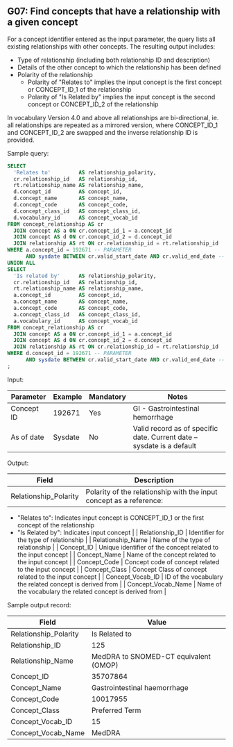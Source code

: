 G07: Find concepts that have a relationship with a given concept
---

For a concept identifier entered as the input parameter, the query lists all existing relationships with other concepts. The resulting output includes:

- Type of relationship (including both relationship ID and description)
- Details of the other concept to which the relationship has been defined
- Polarity of the relationship
  - Polarity of "Relates to" implies the input concept is the first concept or CONCEPT_ID_1 of the relationship
  - Polarity of "Is Related by" implies the input concept is the second concept or CONCEPT_ID_2 of the relationship

In vocabulary Version 4.0 and above all relationships are bi-directional, ie. all relationships are repeated as a mirrored version, where CONCEPT_ID_1 and CONCEPT_ID_2 are swapped and the inverse relationship ID is provided.

Sample query:


```sql
SELECT
  'Relates to'         AS relationship_polarity,
  cr.relationship_id   AS relationship_id,
  rt.relationship_name AS relationship_name,
  d.concept_id         AS concept_id,
  d.concept_name       AS concept_name,
  d.concept_code       AS concept_code,
  d.concept_class_id   AS concept_class_id,
  d.vocabulary_id      AS concept_vocab_id
FROM concept_relationship AS cr
  JOIN concept AS a ON cr.concept_id_1 = a.concept_id
  JOIN concept AS d ON cr.concept_id_2 = d.concept_id
  JOIN relationship AS rt ON cr.relationship_id = rt.relationship_id
WHERE a.concept_id = 192671 -- PARAMETER
      AND sysdate BETWEEN cr.valid_start_date AND cr.valid_end_date -- PARAMETER
UNION ALL
SELECT
  'Is related by'      AS relationship_polarity,
  cr.relationship_id   AS relationship_id,
  rt.relationship_name AS relationship_name,
  a.concept_id         AS concept_id,
  a.concept_name       AS concept_name,
  a.concept_code       AS concept_code,
  a.concept_class_id   AS concept_class_id,
  a.vocabulary_id      AS concept_vocab_id
FROM concept_relationship AS cr
  JOIN concept AS a ON cr.concept_id_1 = a.concept_id
  JOIN concept AS d ON cr.concept_id_2 = d.concept_id
  JOIN relationship AS rt ON cr.relationship_id = rt.relationship_id
WHERE d.concept_id = 192671 -- PARAMETER
      AND sysdate BETWEEN cr.valid_start_date AND cr.valid_end_date -- PARAMETER
;
```
Input:

|  Parameter |  Example |  Mandatory |  Notes |
| --- | --- | --- | --- |
|  Concept ID |  192671 |  Yes | GI - Gastrointestinal hemorrhage |
|  As of date |  Sysdate |  No | Valid record as of specific date. Current date – sysdate is a default |

Output:

|  Field |  Description |
| --- | --- |
|  Relationship_Polarity |  Polarity of the relationship with the input concept as a reference:
- "Relates to": Indicates input concept is CONCEPT_ID_1 or the first concept of the relationship
- "Is Related by": Indicates input concept
|
|  Relationship_ID |  Identifier for the type of relationship |
|  Relationship_Name |  Name of the type of relationship |
|  Concept_ID |  Unique identifier of the concept related to the input concept |
|  Concept_Name |  Name of the concept related to the input concept |
|  Concept_Code |  Concept code of concept related to the input concept |
|  Concept_Class |  Concept Class of concept related to the input concept |
|  Concept_Vocab_ID |  ID of the vocabulary the related concept is derived from |
|  Concept_Vocab_Name |  Name of the vocabulary the related concept is derived from |

Sample output record:

|  Field |  Value |
| --- | --- |
|  Relationship_Polarity |  Is Related to |
|  Relationship_ID |  125 |
|  Relationship_Name |  MedDRA to SNOMED-CT equivalent (OMOP) |
|  Concept_ID |  35707864 |
|  Concept_Name |  Gastrointestinal haemorrhage |
|  Concept_Code |  10017955 |
|  Concept_Class |  Preferred Term |
|  Concept_Vocab_ID |  15 |
|  Concept_Vocab_Name |  MedDRA |


